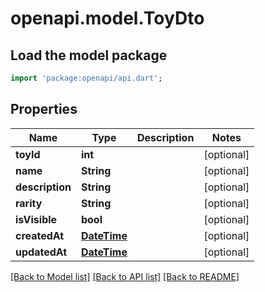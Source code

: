 # openapi.model.ToyDto

## Load the model package
```dart
import 'package:openapi/api.dart';
```

## Properties
Name | Type | Description | Notes
------------ | ------------- | ------------- | -------------
**toyId** | **int** |  | [optional] 
**name** | **String** |  | [optional] 
**description** | **String** |  | [optional] 
**rarity** | **String** |  | [optional] 
**isVisible** | **bool** |  | [optional] 
**createdAt** | [**DateTime**](DateTime.md) |  | [optional] 
**updatedAt** | [**DateTime**](DateTime.md) |  | [optional] 

[[Back to Model list]](../README.md#documentation-for-models) [[Back to API list]](../README.md#documentation-for-api-endpoints) [[Back to README]](../README.md)


